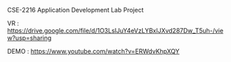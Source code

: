 CSE-2216	Application Development Lab Project

VR : https://drive.google.com/file/d/1O3LsIJuY4eVzLYBxlJXvd287Dw_T5uh-/view?usp=sharing

DEMO : https://www.youtube.com/watch?v=ERWdvKhpXQY
